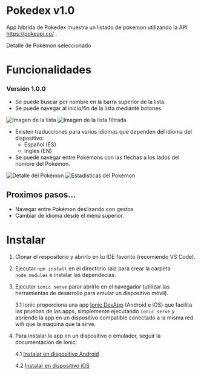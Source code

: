 # Pokedex v1.0

App híbrida de Pokedex muestra un listado de pokemon utilizando la API https://pokeapi.co/ .

Detalle de Pokémon seleccionado

# Funcionalidades

### Versión 1.0.0

* Se puede buscar por nombre en la barra superior de la lista.
* Se puede navegar al inicio/fin de la lista mediante botones.

![ Imagen de la lista ](https://github.com/BaturaMobile/candidates_Frontend_1903437/blob/master/imagenes/pokedex.png)
![ Imagen de la lista filtrada ](https://github.com/BaturaMobile/candidates_Frontend_1903437/blob/master/imagenes/pokedex-filtrada.png)
* Existen traducciones para varios idiomas que dependen del idioma del dispositivo: 
    * Español (ES)
    * Inglés (EN)
* Se puede navegar entre Pokémons con las flechas a los lados del nombre del Pokemon.

![ Detalle del Pokémon ](https://github.com/BaturaMobile/candidates_Frontend_1903437/blob/master/imagenes/pokemon-detalle.png)
![ Estadísticas del Pokémon ](https://github.com/BaturaMobile/candidates_Frontend_1903437/blob/master/imagenes/pokemon-stats.png)

## Proximos pasos...

* Navegar entre Pokémon deslizando con gestos.
* Cambiar de idioma desde el menú superior.

# Instalar

1. Clonar el respositorio y abrirlo en tu IDE favorito (recomiendo VS Code).
2. Ejecutar `npm install` en el directorio raiz para crear la carpeta `node_modules` e instalar las dependecias.
3. Ejecutar `ionic serve` parar abrirlo en el navegador (utilizar las herramientas de desarrollo para emular un dispositivo móvil).

   3.1 Ionic proporciona una app [Ionic DevApp](https://ionicframework.com/docs/appflow/devapp "Ionic DevApp") (Android e iOS) que facilita las pruebas de las apps, simplemente ejecutando `ionic serve` y abriendo la app en un dispositivo compatible conectado a la misma red wifi que la maquina que la sirve.  
4. Para instalar la app en un dispositivo o emulador, seguir la documentación de Ionic:

   4.1 [Instalar en dispositivo Android](https://ionicframework.com/docs/building/android)

   4.2 [Instalar en dispositivo iOS](https://ionicframework.com/docs/building/ios)  
